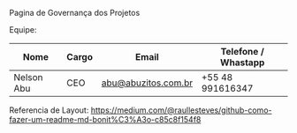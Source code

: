 Pagina de Governança dos Projetos

Equipe:

| Nome                  | Cargo                    | Email                     | Telefone / Whastapp       |
|-----------------------|--------------------------|---------------------------|---------------------------|
| Nelson Abu            | CEO                      | abu@abuzitos.com.br       | +55 48 991616347          |



Referencia de Layout: https://medium.com/@raullesteves/github-como-fazer-um-readme-md-bonit%C3%A3o-c85c8f154f8

